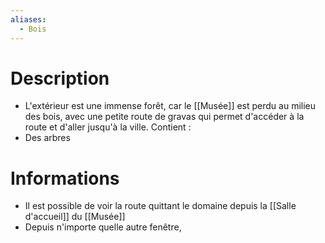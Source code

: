 ```yaml
---
aliases:
  - Bois
---
```

# Description
- L'extérieur est une immense forêt, car le [[Musée]] est perdu au milieu des bois, avec une petite route de gravas qui permet d'accéder à la route et d'aller jusqu'à la ville.
Contient : 
- Des arbres
# Informations
- Il est possible de voir la route quittant le domaine depuis la [[Salle d'accueil]] du [[Musée]]
- Depuis n'importe quelle autre fenêtre, 